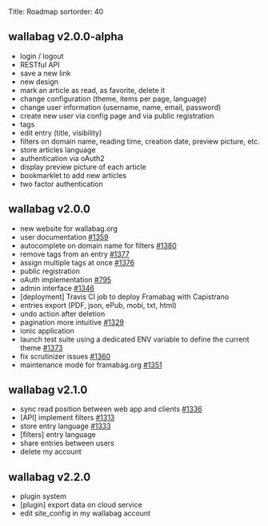 Title: Roadmap
sortorder: 40

## wallabag v2.0.0-alpha

<div class="progress">
  <div class="progress-bar progress-bar-success" style="width: 95%"></div>
</div>

* login / logout
* RESTful API
* save a new link
* new design
* mark an article as read, as favorite, delete it
* change configuration (theme, items per page, language)
* change user information (username, name, email, password)
* create new user via config page and via public registration
* tags
* edit entry (title, visibility)
* filters on domain name, reading time, creation date, preview picture, etc.
* store articles language
* authentication via oAuth2
* display preview picture of each article
* bookmarklet to add new articles
* two factor authentication

## wallabag v2.0.0

<div class="progress">
  <div class="progress-bar progress-bar-success" style="width: 60%"></div>
</div>

* new website for wallabag.org
* user documentation [#1359](https://github.com/wallabag/wallabag/issues/1359)
* autocomplete on domain name for filters [#1380](https://github.com/wallabag/wallabag/issues/1380)
* remove tags from an entry [#1377](https://github.com/wallabag/wallabag/issues/1377)
* assign multiple tags at once [#1376](https://github.com/wallabag/wallabag/issues/1376)
* public registration
* oAuth implementation [#795](https://github.com/wallabag/wallabag/issues/795)
* admin interface [#1346](https://github.com/wallabag/wallabag/issues/1346)
* [deployment] Travis CI job to deploy Framabag with Capistrano
* entries export (PDF, json, ePub, mobi, txt, html)
* undo action after deletion
* pagination more intuitive [#1329](https://github.com/wallabag/wallabag/issues/1329)
* ionic application
* launch test suite using a dedicated ENV variable to define the current theme [#1373](https://github.com/wallabag/wallabag/issues/1373)
* fix scrutinizer issues [#1360](https://github.com/wallabag/wallabag/issues/1360)
* maintenance mode for framabag.org [#1351](https://github.com/wallabag/wallabag/issues/1351)

## wallabag v2.1.0

<div class="progress">
  <div class="progress-bar progress-bar-success" style="width: 15%"></div>
</div>

* sync read position between web app and clients [#1336](https://github.com/wallabag/wallabag/issues/1336)
* [API] implement filters [#1313](https://github.com/wallabag/wallabag/issues/1313)
* store entry language [#1333](https://github.com/wallabag/wallabag/issues/1333)
* [filters] entry language
* share entries between users
* delete my account

## wallabag v2.2.0

<div class="progress">
  <div class="progress-bar progress-bar-success" style="width: 0%"></div>
</div>

* plugin system
* [plugin] export data on cloud service
* edit site_config in my wallabag account
